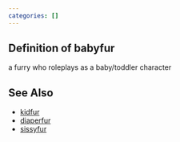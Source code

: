```yaml
---
categories: []
---
```

## Definition of babyfur

a furry who roleplays as a baby/toddler character

## See Also

- [kidfur](./kidfur)
- [diaperfur](./diaperfur)
- [sissyfur](./sissyfur)
